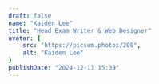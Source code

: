 ```yaml
---
draft: false
name: "Kaiden Lee"
title: "Head Exam Writer & Web Designer"
avatar: {
    src: "https://picsum.photos/200",
    alt: "Kaiden Lee"
}
publishDate: "2024-12-13 15:39"
---
```


